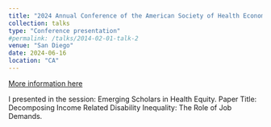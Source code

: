 ```yaml
---
title: "2024 Annual Conference of the American Society of Health Economists"
collection: talks
type: "Conference presentation"
#permalink: /talks/2014-02-01-talk-2
venue: "San Diego"
date: 2024-06-16
location: "CA"
---
```


[More information here](http://example2.com)

I presented in the session: Emerging Scholars in Health Equity.
Paper Title: Decomposing Income Related Disability Inequality: The Role of Job Demands.
